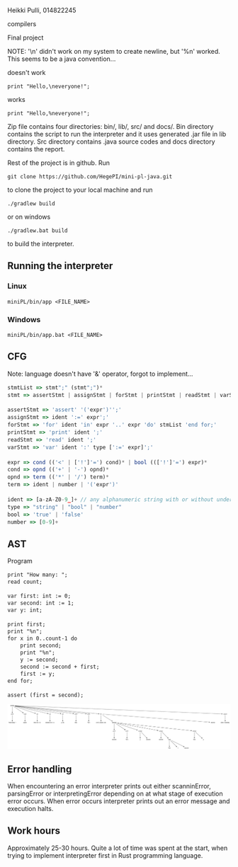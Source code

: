 Heikki Pulli, 014822245

compilers

Final project

NOTE: '\n' didn't work on my system to create newline, but '%n' worked. This seems to be a java convention...

doesn't work
```
print "Hello,\neveryone!";
```
works
```
print "Hello,%neveryone!";
```

Zip file contains four directories: bin/, lib/, src/ and docs/. Bin directory contains the script to run the interpreter and it uses generated .jar file in lib directory. Src directory contains .java source codes and docs directory contains the report.

Rest of the project is in github. Run

```
git clone https://github.com/HegePI/mini-pl-java.git
```

to clone the project to your local machine and run

```
./gradlew build
```
or on windows
```
./gradlew.bat build
```

to build the interpreter.


## Running the interpreter

### Linux
```
miniPL/bin/app <FILE_NAME>
```

### Windows
```
miniPL/bin/app.bat <FILE_NAME>
```

## CFG

Note: language doesn't have '&' operator, forgot to implement...

```js
stmtList => stmt";" (stmt";")*
stmt => assertStmt | assignStmt | forStmt | printStmt | readStmt | varStmt | expr

assertStmt => 'assert' '('expr')'';'
assignStmt => ident ':=' expr';'
forStmt => 'for' ident 'in' expr '..' expr 'do' stmList 'end for;' 
printStmt => 'print' ident ';'
readStmt => 'read' ident ';'
varStmt => 'var' ident ':' type [':=' expr]';'

expr => cond (('<' | ['!']'=') cond)* | bool ((['!']'=') expr)*
cond => opnd (('+' | '-') opnd)*
opnd => term (('*' | '/') term)*
term => ident | number | '('expr')'

ident => [a-zA-Z0-9_]+ // any alphanumeric string with or without underscore
type => "string" | "bool" | "number"
bool => 'true' | 'false'
number => [0-9]+
```

<div style="page-break-after: always;"></div>

## AST

Program
```
print "How many: ";
read count;

var first: int := 0;
var second: int := 1;
var y: int;

print first;
print "%n";
for x in 0..count-1 do
    print second;
    print "%n";
    y := second;
    second := second + first;
    first := y;
end for;

assert (first = second);
```

![Syntax tree](ast.png)


## Error handling

When encountering an error interpreter prints out either scanninError, parsingError or interpretingError depending on at what stage of execution error occurs. When error occurs interpreter prints out an error message and execution halts.

## Work hours

Approximately 25-30 hours. Quite a lot of time was spent at the start, when trying to implement interpreter first in Rust programming language.


